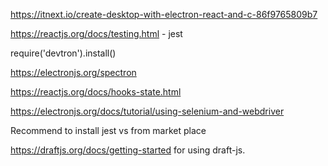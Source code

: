 https://itnext.io/create-desktop-with-electron-react-and-c-86f9765809b7

https://reactjs.org/docs/testing.html - jest

require('devtron').install()

https://electronjs.org/spectron

https://reactjs.org/docs/hooks-state.html

https://electronjs.org/docs/tutorial/using-selenium-and-webdriver

Recommend to install jest vs from market place

https://draftjs.org/docs/getting-started for using draft-js.